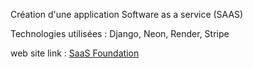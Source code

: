 Création d'une application Software as a service (SAAS) 

Technologies utilisées : Django, Neon, Render, Stripe

web site link : [SaaS Foundation](https://saas-foundation.onrender.com/)
